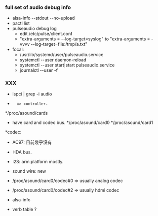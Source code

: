 ### full set of audio debug info
* alsa-info --stdout --no-upload
* pactl list
* pulseaudio debug log
  * edit /etc/pulse/client.conf
  * "extra-arguments = --log-target=syslog" to "extra-arguments = -vvvv --log-target=file:/tmp/a.txt"
* focal:
  * /usr/lib/systemd/user/pulseaudio.service
  * systemctl --user daemon-reload
  * systemctl --user start|start pulseaudio.service
  * journalctl --user  -f
  
### XXX
* lspci | grep -i audio
*       => controller.

*/proc/asound/cards
  * have card and codec bus.
*/proc/asound/card0
*/proc/asound/card1

*codec:
  * AC97: 目前幾乎沒有
  * HDA bus.
  * I2S: arm platform mostly.
  * sound wire: new

* /proc/asound/card0/codec#0 => usually analog codec
* /proc/asound/card0/codec#2 => usually hdmi codec

* alsa-info

* verb table ?
